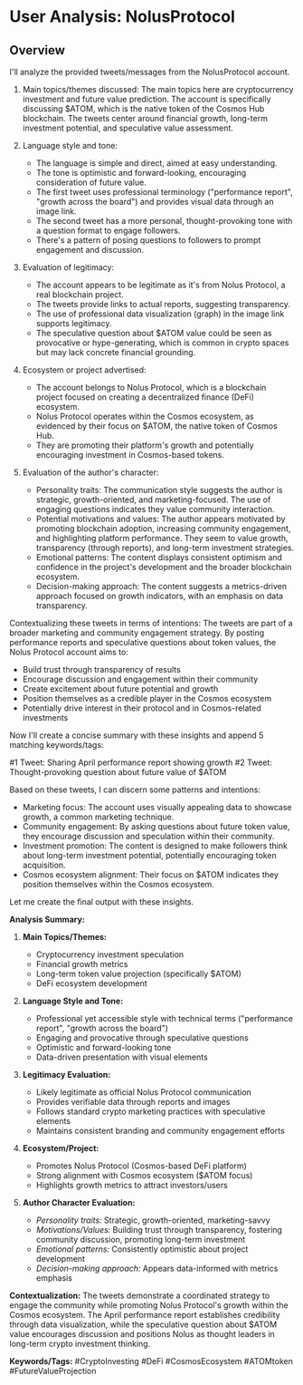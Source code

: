 # User Analysis: NolusProtocol

## Overview

<think>
I'll analyze the provided tweets/messages from the NolusProtocol account.

1. Main topics/themes discussed:
   The main topics here are cryptocurrency investment and future value prediction. The account is specifically discussing $ATOM, which is the native token of the Cosmos Hub blockchain. The tweets center around financial growth, long-term investment potential, and speculative value assessment.

2. Language style and tone:
   - The language is simple and direct, aimed at easy understanding.
   - The tone is optimistic and forward-looking, encouraging consideration of future value.
   - The first tweet uses professional terminology ("performance report", "growth across the board") and provides visual data through an image link.
   - The second tweet has a more personal, thought-provoking tone with a question format to engage followers.
   - There's a pattern of posing questions to followers to prompt engagement and discussion.

3. Evaluation of legitimacy:
   - The account appears to be legitimate as it's from Nolus Protocol, a real blockchain project.
   - The tweets provide links to actual reports, suggesting transparency.
   - The use of professional data visualization (graph) in the image link supports legitimacy.
   - The speculative question about $ATOM value could be seen as provocative or hype-generating, which is common in crypto spaces but may lack concrete financial grounding.

4. Ecosystem or project advertised:
   - The account belongs to Nolus Protocol, which is a blockchain project focused on creating a decentralized finance (DeFi) ecosystem.
   - Nolus Protocol operates within the Cosmos ecosystem, as evidenced by their focus on $ATOM, the native token of Cosmos Hub.
   - They are promoting their platform's growth and potentially encouraging investment in Cosmos-based tokens.

5. Evaluation of the author's character:
   - Personality traits: The communication style suggests the author is strategic, growth-oriented, and marketing-focused. The use of engaging questions indicates they value community interaction.
   - Potential motivations and values: The author appears motivated by promoting blockchain adoption, increasing community engagement, and highlighting platform performance. They seem to value growth, transparency (through reports), and long-term investment strategies.
   - Emotional patterns: The content displays consistent optimism and confidence in the project's development and the broader blockchain ecosystem.
   - Decision-making approach: The content suggests a metrics-driven approach focused on growth indicators, with an emphasis on data transparency.

Contextualizing these tweets in terms of intentions:
The tweets are part of a broader marketing and community engagement strategy. By posting performance reports and speculative questions about token values, the Nolus Protocol account aims to:
   - Build trust through transparency of results
   - Encourage discussion and engagement within their community
   - Create excitement about future potential and growth
   - Position themselves as a credible player in the Cosmos ecosystem
   - Potentially drive interest in their protocol and in Cosmos-related investments

Now I'll create a concise summary with these insights and append 5 matching keywords/tags:

#1 Tweet: Sharing April performance report showing growth
#2 Tweet: Thought-provoking question about future value of $ATOM

Based on these tweets, I can discern some patterns and intentions:
- Marketing focus: The account uses visually appealing data to showcase growth, a common marketing technique.
- Community engagement: By asking questions about future token value, they encourage discussion and speculation within their community.
- Investment promotion: The content is designed to make followers think about long-term investment potential, potentially encouraging token acquisition.
- Cosmos ecosystem alignment: Their focus on $ATOM indicates they position themselves within the Cosmos ecosystem.

Let me create the final output with these insights.
</think>

**Analysis Summary:**

1. **Main Topics/Themes:**
   - Cryptocurrency investment speculation
   - Financial growth metrics
   - Long-term token value projection (specifically $ATOM)
   - DeFi ecosystem development

2. **Language Style and Tone:**
   - Professional yet accessible style with technical terms ("performance report", "growth across the board")
   - Engaging and provocative through speculative questions
   - Optimistic and forward-looking tone
   - Data-driven presentation with visual elements

3. **Legitimacy Evaluation:**
   - Likely legitimate as official Nolus Protocol communication
   - Provides verifiable data through reports and images
   - Follows standard crypto marketing practices with speculative elements
   - Maintains consistent branding and community engagement efforts

4. **Ecosystem/Project:**
   - Promotes Nolus Protocol (Cosmos-based DeFi platform)
   - Strong alignment with Cosmos ecosystem ($ATOM focus)
   - Highlights growth metrics to attract investors/users

5. **Author Character Evaluation:**
   - *Personality traits:* Strategic, growth-oriented, marketing-savvy
   - *Motivations/Values:* Building trust through transparency, fostering community discussion, promoting long-term investment
   - *Emotional patterns:* Consistently optimistic about project development
   - *Decision-making approach:* Appears data-informed with metrics emphasis

**Contextualization:**
The tweets demonstrate a coordinated strategy to engage the community while promoting Nolus Protocol's growth within the Cosmos ecosystem. The April performance report establishes credibility through data visualization, while the speculative question about $ATOM value encourages discussion and positions Nolus as thought leaders in long-term crypto investment thinking.

**Keywords/Tags:**
#CryptoInvesting #DeFi #CosmosEcosystem #ATOMtoken #FutureValueProjection